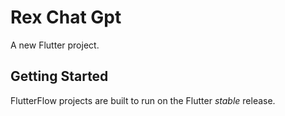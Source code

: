 # Rex Chat Gpt

A new Flutter project.

## Getting Started

FlutterFlow projects are built to run on the Flutter _stable_ release.
